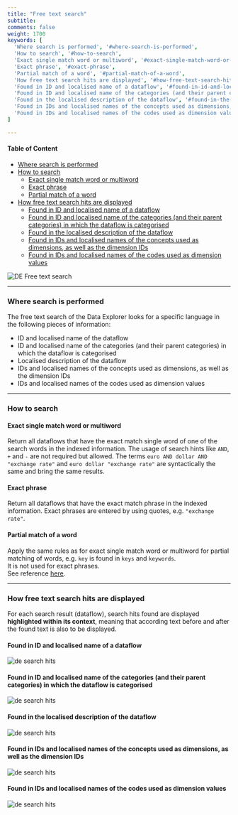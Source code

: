 ```yaml
---
title: "Free text search"
subtitle: 
comments: false
weight: 1700
keywords: [
  'Where search is performed', '#where-search-is-performed',
  'How to search', '#how-to-search',
  'Exact single match word or multiword', '#exact-single-match-word-or-multiword',
  'Exact phrase', '#exact-phrase',
  'Partial match of a word', '#partial-match-of-a-word',
  'How free text search hits are displayed', '#how-free-text-search-hits-are-displayed',
  'Found in ID and localised name of a dataflow', '#found-in-id-and-localised-name-of-a-dataflow',
  'Found in ID and localised name of the categories (and their parent categories', in which the dataflow is categorised', '#found-in-id-and-localised-name-of-the-categories-and-their-parent-categories-in-which-the-dataflow-is-categorised',
  'Found in the localised description of the dataflow', '#found-in-the-localised-description-of-the-dataflow',
  'Found in IDs and localised names of the concepts used as dimensions, as well as the dimension IDs', '#found-in-ids-and-localised-names-of-the-concepts-used-as-dimensions-as-well-as-the-dimension-ids',
  'Found in IDs and localised names of the codes used as dimension values', '#found-in-ids-and-localised-names-of-the-codes-used-as-dimension-values',
]

---
```


#### Table of Content
- [Where search is performed](#where-search-is-performed)
- [How to search](#how-to-search)
  - [Exact single match word or multiword](#exact-single-match-word-or-multiword)
  - [Exact phrase](#exact-phrase)
  - [Partial match of a word](#partial-match-of-a-word)
- [How free text search hits are displayed](#how-free-text-search-hits-are-displayed)
  - [Found in ID and localised name of a dataflow](#found-in-id-and-localised-name-of-a-dataflow)
  - [Found in ID and localised name of the categories (and their parent categories) in which the dataflow is categorised](#found-in-id-and-localised-name-of-the-categories-and-their-parent-categories-in-which-the-dataflow-is-categorised)
  - [Found in the localised description of the dataflow](#found-in-the-localised-description-of-the-dataflow)
  - [Found in IDs and localised names of the concepts used as dimensions, as well as the dimension IDs](#found-in-ids-and-localised-names-of-the-concepts-used-as-dimensions-as-well-as-the-dimension-ids)
  - [Found in IDs and localised names of the codes used as dimension values](#found-in-ids-and-localised-names-of-the-codes-used-as-dimension-values)

![DE Free text search](/dotstatsuite-documentation/images/de-free-text-search.png)

---

### Where search is performed
The free text search of the Data Explorer looks for a specific language in the following pieces of information:
* ID and localised name of the dataflow
* ID and localised name of the categories (and their parent categories) in which the dataflow is categorised
* Localised description of the dataflow
* IDs and localised names of the concepts used as dimensions, as well as the dimension IDs
* IDs and localised names of the codes used as dimension values

---

### How to search
#### Exact single match word or multiword
Return all dataflows that have the exact match single word of one of the search words in the indexed information. The usage of search hints like `AND`, `+` and `-` are not required but allowed. The terms `euro AND dollar AND "exchange rate"` and `euro dollar "exchange rate"` are syntactically the same and bring the same results.

#### Exact phrase
Return all dataflows that have the exact match phrase in the indexed information. Exact phrases are entered by using quotes, e.g. `"exchange rate"`.

#### Partial match of a word
Apply the same rules as for exact single match word or multiword for partial matching of words, e.g. `key` is found in `keys` and `keywords`.  
It is not used for exact phrases.  
See reference [here](https://www.elastic.co/guide/en/elasticsearch/guide/current/partial-matching.html).

---

### How free text search hits are displayed
For each search result (dataflow), search hits found are displayed **highlighted within its context**, meaning that according text before and after the found text is also to be displayed.

#### Found in ID and localised name of a dataflow
![de search hits](/dotstatsuite-documentation/images/de-search-hits-1.png)

#### Found in ID and localised name of the categories (and their parent categories) in which the dataflow is categorised
![de search hits](/dotstatsuite-documentation/images/de-search-hits-2.png)

#### Found in the localised description of the dataflow
![de search hits](/dotstatsuite-documentation/images/de-search-hits-3.png)

#### Found in IDs and localised names of the concepts used as dimensions, as well as the dimension IDs
![de search hits](/dotstatsuite-documentation/images/de-search-hits-4.png)

#### Found in IDs and localised names of the codes used as dimension values
![de search hits](/dotstatsuite-documentation/images/de-search-hits-5.png)
